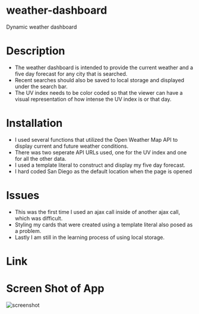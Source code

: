 # weather-dashboard
Dynamic weather dashboard

# Description

* The weather dashboard is intended to provide the current weather and a five day forecast for any city that is searched.
* Recent searches should also be saved to local storage and displayed under the search bar.
* The UV index needs to be color coded so that the viewer can have a visual representation of how intense the UV index is or that day.

# Installation

* I used several functions that utilized the Open Weather Map API to display current and future weather conditions.
* There was two seperate API URLs used, one for the UV index and one for all the other data.
* I used a template literal to construct and display my five day forecast.
* I hard coded San Diego as the default location when the page is opened
 
 # Issues
 
 * This was the first time I used an ajax call inside of another ajax call, which was difficult.
 * Styling my cards that were created using a template literal also posed as a problem.
 * Lastly I am still in the learning process of using local storage.
 
 # Link
 
 # Screen Shot of App
![screenshot](https://user-images.githubusercontent.com/61304861/89985306-b830c900-dc2f-11ea-988e-55318100c5c0.png)
